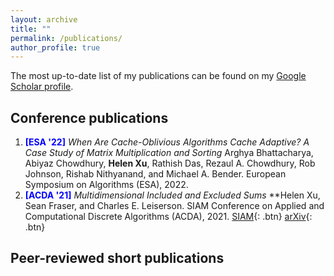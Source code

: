 ```yaml
---
layout: archive
title: ""
permalink: /publications/
author_profile: true
---
```


The most up-to-date list of my publications can be found on my [Google Scholar profile](https://scholar.google.com/citations?user=ZcguQt4AAAAJ&hl=en).

## Conference publications

1. <span style="color:blue">**[ESA '22]**</span> *When Are Cache-Oblivious Algorithms Cache Adaptive? A Case Study of Matrix Multiplication and Sorting* 
Arghya Bhattacharya, Abiyaz Chowdhury, **Helen Xu**, Rathish Das, Rezaul A. Chowdhury, Rob Johnson, Rishab Nithyanand, and Michael A. Bender. 
European Symposium on Algorithms (ESA), 2022.
1. <span style="color:blue">**[ACDA '21]**</span> *Multidimensional  Included and Excluded Sums*
**Helen Xu, Sean Fraser, and Charles E. Leiserson.
SIAM Conference on Applied and Computational Discrete Algorithms (ACDA),  2021.
[SIAM](https://epubs.siam.org/doi/10.1137/1.9781611976830.17){: .btn} [arXiv](https://arxiv.org/abs/2106.00124){: .btn}

## Peer-reviewed short publications



